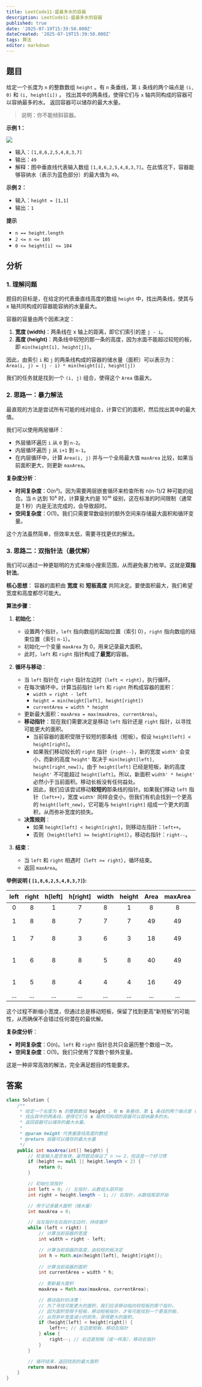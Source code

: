 ```yaml
---
title: LeetCode11-盛最多水的容器
description: LeetCode11-盛最多水的容器
published: true
date: '2025-07-19T15:39:50.000Z'
dateCreated: '2025-07-19T15:39:50.000Z'
tags: 算法
editor: markdown
---
```


## 题目

给定一个长度为 `n` 的整数数组 `height` 。有 `n` 条垂线，第 `i` 条线的两个端点是 `(i, 0)` 和 `(i, height[i])` 。
找出其中的两条线，使得它们与 `x` 轴共同构成的容器可以容纳最多的水。
返回容器可以储存的最大水量。

> 说明：你不能倾斜容器。

**示例 1：**

![](https://lbs-images.oss-cn-shanghai.aliyuncs.com/20250719153752878.png)

- 输入：`[1,8,6,2,5,4,8,3,7]`
- 输出：`49`
- 解释：图中垂直线代表输入数组 `[1,8,6,2,5,4,8,3,7]`。在此情况下，容器能够容纳水（表示为蓝色部分）的最大值为 `49`。

**示例 2：**

- 输入：`height = [1,1]`
- 输出：`1`

**提示**

- `n == height.length`
- `2 <= n <= 105`
- `0 <= height[i] <= 104`

## 分析

### 1. 理解问题

题目的目标是，在给定的代表垂直线高度的数组 `height` 中，找出两条线，使其与 x 轴共同构成的容器能容纳的水量最大。

容器的容量由两个因素决定：
1.  **宽度 (width)**：两条线在 x 轴上的距离，即它们索引的差 `j - i`。
2.  **高度 (height)**：两条线中较短的那一条的高度，因为水面不能超过较短的板，即 `min(height[i], height[j])`。

因此，由索引 `i` 和 `j` 的两条线构成的容器的储水量（面积）可以表示为：
`Area(i, j) = (j - i) * min(height[i], height[j])`

我们的任务就是找到一个 `(i, j)` 组合，使得这个 `Area` 值最大。

### 2. 思路一：暴力解法

最直观的方法是尝试所有可能的线对组合，计算它们的面积，然后找出其中的最大值。

我们可以使用两层循环：
- 外层循环遍历 `i` 从 `0` 到 `n-2`。
- 内层循环遍历 `j` 从 `i+1` 到 `n-1`。
- 在内层循环中，计算 `Area(i, j)` 并与一个全局最大值 `maxArea` 比较，如果当前面积更大，则更新 `maxArea`。

**复杂度分析**：
- **时间复杂度**：O(n²)。因为需要两层嵌套循环来检查所有 n(n-1)/2 种可能的组合。当 n 达到 10⁵ 时，计算量大约是 10¹⁰ 级别，这在标准的时间限制（通常是 1 秒）内是无法完成的，会导致超时。
- **空间复杂度**：O(1)。我们只需要常数级别的额外空间来存储最大面积和循环变量。

这个方法虽然简单，但效率太低，需要寻找更优的解法。

### 3. 思路二：双指针法（最优解）

我们可以通过一种更聪明的方式来缩小搜索范围，从而避免暴力枚举。这就是**双指针法**。

**核心思想**：
容器的面积由 **宽度** 和 **短板高度** 共同决定。要使面积最大，我们希望宽度和高度都尽可能大。

**算法步骤**：

1.  **初始化**：
    -   设置两个指针，`left` 指向数组的起始位置（索引 0），`right` 指向数组的结束位置（索引 `n-1`）。
    -   初始化一个变量 `maxArea` 为 0，用来记录最大面积。
    -   此时，`left` 和 `right` 指针构成了**最宽**的容器。

2.  **循环与移动**：
    -   当 `left` 指针在 `right` 指针左边时（`left < right`），执行循环。
    -   在每次循环中，计算当前指针 `left` 和 `right` 所构成容器的面积：
        -   `width = right - left`
        -   `height = min(height[left], height[right])`
        -   `currentArea = width * height`
    -   更新最大面积：`maxArea = max(maxArea, currentArea)`。
    -   **移动指针**：现在我们需要决定是移动 `left` 指针还是 `right` 指针，以寻找可能更大的面积。
        -   当前容器的面积受限于较短的那条线（短板）。假设 `height[left] < height[right]`。
        -   如果我们移动较长的 `right` 指针（`right--`），新的宽度 `width'` 会变小，而新的高度 `height'` 取决于 `min(height[left], height[right_new])`。由于 `height[left]` 已经是短板，新的高度 `height'` 不可能超过 `height[left]`。所以，新面积 `width' * height'` 必然小于当前面积。移动长板没有任何益处。
        -   因此，我们应该尝试移动**较短的**那条线的指针。如果我们移动 `left` 指针（`left++`），宽度 `width'` 同样会变小，但我们有机会找到一个更高的 `height[left_new]`，它可能与 `height[right]` 组成一个更大的面积，从而弥补宽度的损失。
    -   **决策规则**：
        -   如果 `height[left] < height[right]`，则移动左指针：`left++`。
        -   否则（`height[left] >= height[right]`），移动右指针：`right--`。

3.  **结束**：
    -   当 `left` 和 `right` 相遇时（`left >= right`），循环结束。
    -   返回 `maxArea`。

**举例说明 (
`[1,8,6,2,5,4,8,3,7]`):**

| left | right | h[left] | h[right] | width | height | Area | maxArea | 移动 |
|:----:|:-----:|:-------:|:--------:|:-----:|:------:|:----:|:-------:|:----:|
| 0    | 8     | 1       | 7        | 8     | 1      | 8    | 8       | left++ |
| 1    | 8     | 8       | 7        | 7     | 7      | 49   | 49      | right-- |
| 1    | 7     | 8       | 3        | 6     | 3      | 18   | 49      | right-- |
| 1    | 6     | 8       | 8        | 5     | 8      | 40   | 49      | right-- (或 left++) |
| 1    | 5     | 8       | 4        | 4     | 4      | 16   | 49      | right-- |
| ...  | ...   | ...     | ...      | ...   | ...    | ...  | ...     | ...  |

这个过程不断缩小宽度，但通过总是移动短板，保留了找到更高“新短板”的可能性，从而确保不会错过任何潜在的最优解。

**复杂度分析**：
- **时间复杂度**：O(n)。`left` 和 `right` 指针总共只会遍历整个数组一次。
- **空间复杂度**：O(1)。我们只使用了常数个额外变量。

这是一种非常高效的解法，完全满足题目的性能要求。

## 答案

```java
class Solution {
    /**
     * 给定一个长度为 n 的整数数组 height 。有 n 条垂线，第 i 条线的两个端点是 (i, 0) 和 (i, height[i]) 。
     * 找出其中的两条线，使得它们与 x 轴共同构成的容器可以容纳最多的水。
     * 返回容器可以储存的最大水量。
     *
     * @param height 代表垂直线高度的数组
     * @return 容器可以储存的最大水量
     */
    public int maxArea(int[] height) {
        // 检查输入是否有效，虽然题目保证了 n >= 2，但这是一个好习惯
        if (height == null || height.length < 2) {
            return 0;
        }

        // 初始化双指针
        int left = 0; // 左指针，从数组头部开始
        int right = height.length - 1; // 右指针，从数组尾部开始

        // 用于记录最大面积（储水量）
        int maxArea = 0;

        // 当左指针在右指针左边时，持续循环
        while (left < right) {
            // 计算当前容器的宽度
            int width = right - left;

            // 计算当前容器的高度，由较短的板决定
            int h = Math.min(height[left], height[right]);
          
            // 计算当前容器的面积
            int currentArea = width * h;
          
            // 更新最大面积
            maxArea = Math.max(maxArea, currentArea);

            // 移动指针的决策：
            // 为了寻找可能更大的面积，我们应该移动指向较短板的那个指针。
            // 因为面积受限于短板，移动短板指针，才有可能找到一个更高的板，
            // 从而弥补宽度减小的损失，获得更大的面积。
            if (height[left] < height[right]) {
                left++; // 左边是短板，移动左指针
            } else {
                right--; // 右边是短板（或一样高），移动右指针
            }
        }

        // 循环结束，返回找到的最大面积
        return maxArea;
    }
}
```